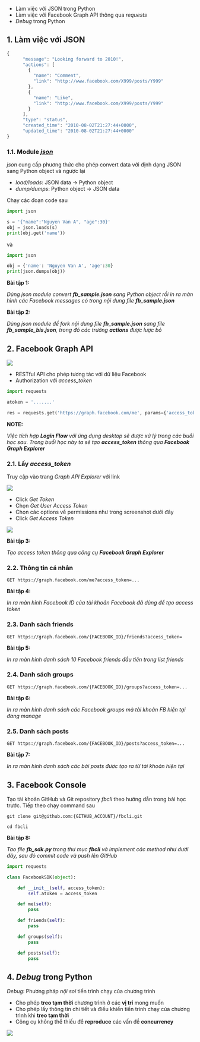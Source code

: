 * Làm việc với JSON trong Python
* Làm việc với Facebook Graph API thông qua *requests*
* *Debug* trong Python

## 1. Làm việc với JSON

```javascript
{
      "message": "Looking forward to 2010!",
      "actions": [
        {
          "name": "Comment",
          "link": "http://www.facebook.com/X999/posts/Y999"
        },
        {
          "name": "Like",
          "link": "http://www.facebook.com/X999/posts/Y999"
        }
      ],
      "type": "status",
      "created_time": "2010-08-02T21:27:44+0000",
      "updated_time": "2010-08-02T21:27:44+0000"
}
```

### 1.1. Module [*json*](https://docs.python.org/3/library/json.html)

*json* cung cấp phương thức cho phép convert data với định dạng JSON sang Python object và ngược lại

* *load/loads*: JSON data -> Python object
* *dump/dumps*: Python object -> JSON data

Chạy các đoạn code sau

```python
import json

s = '{"name":"Nguyen Van A", "age":30}'
obj = json.loads(s)
print(obj.get('name'))

```

và

```python
import json

obj = {'name': 'Nguyen Van A', 'age':30}
print(json.dumps(obj))
```

**__Bài tập 1:__**

*Dùng *json* module convert **fb_sample.json** sang Python object rồi in ra màn hình các Facebook messages có trong nội dung file **fb_sample.json***

**__Bài tập 2:__**

*Dùng *json* module để fork nội dung file **fb_sample.json** sang file **fb_sample_bis.json**, trong đó các trường **actions** được lược bỏ*

## 2. Facebook Graph API

![](https://raw.githubusercontent.com/mto/python-course/master/Session5/material/fb_graph_api.png)

* RESTful API cho phép tương tác với dữ liệu Facebook
* Authorization với *access_token*

```python
import requests

atoken = '.......'

res = requests.get('https://graph.facebook.com/me', params={'access_token':atoken})
```


__NOTE:__

*Việc tích hợp **Login Flow** với ứng dụng desktop sẽ được xử lý trong các buổi học sau. Trong buổi học này ta sẽ tạo **access_token** thông qua **Facebook Graph Explorer***

### 2.1. Lấy *access_token*

Truy cập vào trang *Graph API Explorer* với link

![](https://raw.githubusercontent.com/mto/python-course/master/Session5/material/fb_graph_api.png)

* Click *Get Token*
* Chọn *Get User Access Token*
* Chọn các options về permissions như trong screenshot dưới đây
* Click *Get Access Token*

![](https://raw.githubusercontent.com/mto/python-course/master/Session5/material/permissions.png)

**__Bài tập 3:__**

*Tạo access token thông qua công cụ **Facebook Graph Explorer***

### 2.2. Thông tin cá nhân

```curl
GET https://graph.facebook.com/me?access_token=...
```

**__Bài tập 4:__**

*In ra màn hình Facebook ID của tài khoản Facebook đã dùng để tạo access token*

### 2.3. Danh sách friends

```curl
GET https://graph.facebook.com/{FACEBOOK_ID}/friends?access_token=
```

**__Bài tập 5:__**

*In ra màn hình danh sách 10 Facebook friends đầu tiên trong list friends*


### 2.4. Danh sách groups

```curl
GET https://graph.facebook.com/{FACEBOOK_ID}/groups?access_token=...
```

**__Bài tập 6:__**

*In ra màn hình danh sách các Facebook groups mà tài khoản FB hiện tại đang manage*

### 2.5. Danh sách posts

```curl
GET https://graph.facebook.com/{FACEBOOK_ID}/posts?access_token=...
```

**__Bài tập 7:__**

*In ra màn hình danh sách các bài posts được tạo ra từ tài khoản hiện tại*

## 3. Facebook Console

Tạo tài khoản GitHub và Git repository *fbcli* theo hướng dẫn trong bài học trước. Tiếp theo chạy command sau

```shell
git clone git@github.com:{GITHUB_ACCOUNT}/fbcli.git

cd fbcli
```


**__Bài tập 8:__**

*Tạo file **fb_sdk.py** trong thư mục **fbcli** và implement các method như dưới đây, sau đó commit code và push lên GitHub*

```python
import requests

class FacebookSDK(object):

    def __init__(self, access_token):
        self.atoken = access_token

    def me(self):
        pass

    def friends(self):
        pass

    def groups(self):
        pass

    def posts(self):
        pass

```

## 4. *Debug* trong Python

*Debug*: Phương pháp *nội soi* tiến trình chạy của chương trình

* Cho phép **treo tạm thời** chương trình ở các **vị trí** mong muốn
* Cho phép lấy thông tin chi tiết và điều khiển tiến trình chạy của chương trình khi **treo tạm thời**
* Công cụ không thể thiếu để **reproduce** các vấn đề **concurrency**

![](https://raw.githubusercontent.com/mto/python-course/master/Session5/material/debug_pycharm.png)
